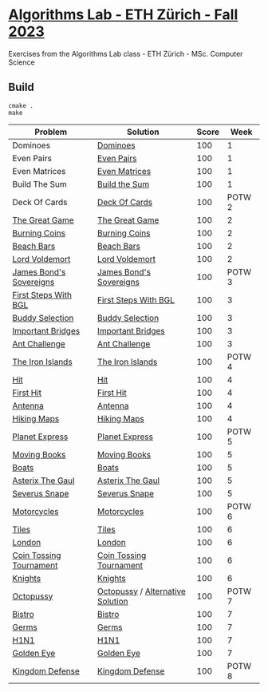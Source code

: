 # [Algorithms Lab - ETH Zürich - Fall 2023](https://cadmo.ethz.ch/education/lectures/HS23/algolab/index.html)
Exercises from the Algorithms Lab class - ETH Zürich - MSc. Computer Science

## Build
```shell script
cmake .
make
```

| Problem                                                           | Solution                                                              | Score | Week |
| --------------                                                    | --------------------------------------------------                    |-------|------|
| Dominoes                                                          | [Dominoes]((Week1/Dominoes/src/main.cpp))                             |  100  |  1   |
| Even Pairs                                                        | [Even Pairs]((Week1/EvenPairs/src/main.cpp))                          |  100  |  1   |
| Even Matrices                                                     | [Even Matrices]((Week1/EvenMatrices/src/main.cpp))                    |  100  |  1   |
| Build The Sum                                                     | [Build the Sum]((Week1/BuildTheSum/src/main.cpp))                     |  100  |  1   |
| Deck Of Cards                                                     | [Deck Of Cards](ProblemOfTheWeek/DeckOfCards/src/main.cpp)            |  100  |POTW 2|
| [The Great Game](Week2/TheGreatGame/great_game.pdf)               | [The Great Game](Week2/TheGreatGame/src/main.cpp)                     |  100  |  2   |
| [Burning Coins](Week2/BurningCoins/burning_coins.pdf)             | [Burning Coins](Week2/BurningCoins/src/main.cpp)                      |  100  |  2   |
| [Beach Bars](Week2/BeachBars/beach_bars.pdf)                      | [Beach Bars](Week2/BeachBars/src/main.cpp)                            |  100  |  2   |
| [Lord Voldemort](Week2/LordVoldemort/lord_voldemort.pdf)          | [Lord Voldemort](Week2/LordVoldemort/src/main.cpp)                    |  100  |  2   |
| [James Bond's Sovereigns](ProblemOfTheWeek/JamesBondsSovereigns/James_Bonds_sovereigns.pdf)|  [James Bond's Sovereigns](ProblemOfTheWeek/JamesBondsSovereigns/src/main.cpp)|  100  |POTW 3|
| [First Steps With BGL](Week3/FirstStepsWithBGL/this.pdf)          | [First Steps With BGL](Week3/FirstStepsWithBGL/src/main.cpp)          |  100  |  3   |
| [Buddy Selection](Week3/BuddySelection/this.pdf)                  | [Buddy Selection](Week3/BuddySelection/src/main.cpp)                  |  100  |  3   |
| [Important Bridges](Week3/ImportantBridges/this.pdf)              | [Important Bridges](Week3/ImportantBridges/src/main.cpp)              |  100  |  3   |
| [Ant Challenge](Week3/AntChallenge/this.pdf)                      | [Ant Challenge](Week3/AntChallenge/src/main.cpp)                      |  100  |  3   |
| [The Iron Islands](ProblemOfTheWeek/TheIronIslands/this.pdf)      |  [The Iron Islands](ProblemOfTheWeek/TheIronIslands/src/main.cpp)     |  100  |POTW 4|
| [Hit](Week4/Hit/this.pdf)                                         | [Hit](Week4/Hit/src/main.cpp)                                         |  100  |  4   |
| [First Hit](Week4/FirstHit/this.pdf)                              | [First Hit](Week4/FirstHit/src/main.cpp)                              |  100  |  4   |
| [Antenna](Week4/Antenna/this.pdf)                                 | [Antenna](Week4/Antenna/src/main.cpp)                                 |  100  |  4   |
| [Hiking Maps](Week4/HikingMaps/this.pdf)                          | [Hiking Maps](Week4/HikingMaps/src/main.cpp)                          |  100  |  4   |
| [Planet Express](ProblemOfTheWeek/PlanetExpress/this.pdf)         | [Planet Express](ProblemOfTheWeek/PlanetExpress/src/main.cpp)         |  100  |POTW 5|
| [Moving Books](Week5/MovingBooks/this.pdf)                        | [Moving Books](Week5/MovingBooks/src/main.cpp)                        |  100  |  5   |
| [Boats](Week5/Boats/this.pdf)                                     | [Boats](Week5/Boats/src/main.cpp)                                     |  100  |  5   |
| [Asterix The Gaul](Week5/AsterixTheGaul/this.pdf)                 | [Asterix The Gaul](Week5/AsterixTheGaul/src/main.cpp)                 |  100  |  5   |
| [Severus Snape](Week5/SeverusSnape/this.pdf)                      | [Severus Snape](Week5/SeverusSnape/src/main.cpp)                      |  100  |  5   |
| [Motorcycles](ProblemOfTheWeek/Motorcycles/this.pdf)              | [Motorcycles](ProblemOfTheWeek/Motorcycles/src/main.cpp)              |  100  |POTW 6|
| [Tiles](Week6/Tiles/this.pdf)                                     | [Tiles](Week6/Tiles/src/main.cpp)                                     |  100  |  6   |
| [London](Week6/London/this.pdf)                                   | [London](Week6/London/src/main.cpp)|  100  |6   |
| [Coin Tossing Tournament](Week6/CoinTossingTournament/this.pdf)   | [Coin Tossing Tournament](Week6/CoinTossingTournament/src/main.cpp)   |  100  |  6   |
| [Knights](Week6/Knights/this.pdf)                                 | [Knights](Week6/Knights/src/main.cpp)                                 |  100  |  6   |
| [Octopussy](ProblemOfTheWeek/Octopussy/octopussy.pdf)             | [Octopussy](ProblemOfTheWeek/Octopussy/src/main.cpp) / [Alternative Solution](ProblemOfTheWeek/Octopussy/src/main_fromleaves.cpp)                |  100  |POTW 7|
| [Bistro](Week7/Bistro/this.pdf)                                   | [Bistro](Week7/Bistro/src/main.cpp)                                   |  100  |  7   |
| [Germs](Week7/Germs/this.pdf)                                     | [Germs](Week7/Germs/src/main.cpp)                                     |  100  |  7   |
| [H1N1](Week7/H1N1/this.pdf)                                       | [H1N1](Week7/H1N1/src/main.cpp)                                       |  100  |  7   |
| [Golden Eye](Week7/GoldenEye/this.pdf)                            | [Golden Eye](Week7/GoldenEye/src/main.cpp)                            |  100  |  7   |
| [Kingdom Defense](ProblemOfTheWeek/KingdomDefense/kingdom_defence.pdf)| [Kingdom Defense](ProblemOfTheWeek/KingdomDefense/src/main.cpp)   |  100  |POTW 8|






